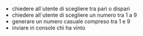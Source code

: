 - chiedere all`utente di scegliere tra pari o dispari
- chiedere all`utente di scegliere un numero tra 1 a 9
- generare un numero casuale compreso tra 1 e 9
- inviare in console chi ha vinto
